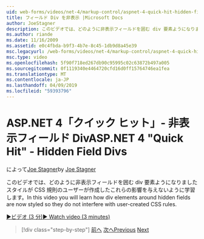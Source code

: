 ```yaml
---
uid: web-forms/videos/net-4/markup-control/aspnet-4-quick-hit-hidden-field-divs
title: フィールド Div を非表示 |Microsoft Docs
author: JoeStagner
description: このビデオでは、どのように非表示フィールドを囲む div 要素ようになりましたスタイルが CSS 規則のユーザーが作成したこれらの影響を与えないように学習します。
ms.author: riande
ms.date: 11/16/2009
ms.assetid: e0c4fbda-b9f3-4b7e-8c45-1db9d8a45e39
msc.legacyurl: /web-forms/videos/net-4/markup-control/aspnet-4-quick-hit-hidden-field-divs
msc.type: video
ms.openlocfilehash: 5f90f718ed267db90c95995c02c63872b497a005
ms.sourcegitcommit: 0f1119340e4464720cfd16d0ff15764746ea1fea
ms.translationtype: MT
ms.contentlocale: ja-JP
ms.lasthandoff: 04/09/2019
ms.locfileid: "59393796"
---
```

# <a name="aspnet-4-quick-hit---hidden-field-divs"></a><span data-ttu-id="ff9b7-103">ASP.NET 4「クイック ヒット」- 非表示フィールド Div</span><span class="sxs-lookup"><span data-stu-id="ff9b7-103">ASP.NET 4 "Quick Hit" - Hidden Field Divs</span></span>

<span data-ttu-id="ff9b7-104">によって[Joe Stagner](https://github.com/JoeStagner)</span><span class="sxs-lookup"><span data-stu-id="ff9b7-104">by [Joe Stagner](https://github.com/JoeStagner)</span></span>

<span data-ttu-id="ff9b7-105">このビデオでは、どのように非表示フィールドを囲む div 要素ようになりましたスタイルが CSS 規則のユーザーが作成したこれらの影響を与えないように学習します。</span><span class="sxs-lookup"><span data-stu-id="ff9b7-105">In this video you will learn how div elements around hidden fields are now styled so they do not interfere with user-created CSS rules.</span></span>

[<span data-ttu-id="ff9b7-106">&#9654;ビデオ (3 分)</span><span class="sxs-lookup"><span data-stu-id="ff9b7-106">&#9654; Watch video (3 minutes)</span></span>](https://channel9.msdn.com/Blogs/ASP-NET-Site-Videos/aspnet-4-quick-hit-hidden-field-divs)

> [!div class="step-by-step"]
> <span data-ttu-id="ff9b7-107">[前へ](aspnet-4-quick-hit-tableless-menu-control.md)
> [次へ](aspnet-4-quick-hit-disabled-control-styling.md)</span><span class="sxs-lookup"><span data-stu-id="ff9b7-107">[Previous](aspnet-4-quick-hit-tableless-menu-control.md)
[Next](aspnet-4-quick-hit-disabled-control-styling.md)</span></span>
